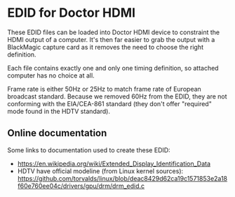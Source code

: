 #  EDID for Doctor HDMI

These EDID files can be loaded into Doctor HDMI device to constraint the HDMI output of a computer.
It's then far easier to grab the output with a BlackMagic capture card as it removes the need to choose the right definition.

Each file contains exactly one and only one timing definition, so attached computer has no choice at all.

Frame rate is either 50Hz or 25Hz to match frame rate of European broadcast standard. Because we removed 60Hz from the EDID, they are not conforming with the EIA/CEA-861 standard (they don't offer "required" mode found in the HDTV standard).

## Online documentation

Some links to documentation used to create these EDID:

* https://en.wikipedia.org/wiki/Extended_Display_Identification_Data
* HDTV have official modeline (from Linux kernel sources): https://github.com/torvalds/linux/blob/deac8429d62ca19c1571853e2a18f60e760ee04c/drivers/gpu/drm/drm_edid.c

